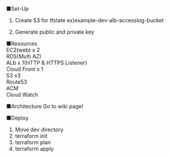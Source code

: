 ■Set-Up
1. Create S3 for tfstate
ex)example-dev-alb-accesslog-bucket

2. Generate public and private key

■Resources
<br />
EC2(web) x 2
<br />
RDS(Multi AZ)
<br />
ALb x 1(HTTP & HTTPS Listener)
<br />
Cloud Front x 1
<br />
S3 x3
<br />
Route53
<br />
ACM
<br />
Cloud Watch

■Architecture
Go to wiki page!

■Deploy
1. Move dev directory
2. terraform init
3. terraform plan
4. terraform apply